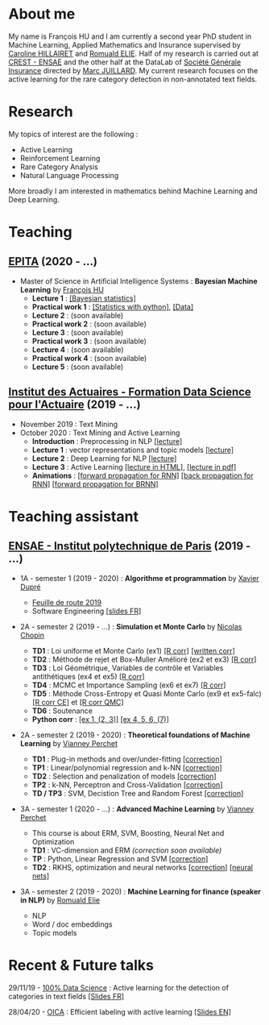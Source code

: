 # About me

My name is François HU and I am currently a second year PhD student in Machine Learning, Applied Mathematics and Insurance supervised by [Caroline HILLAIRET](https://sites.google.com/site/carolinehillairet/home) and [Romuald ELIE](https://perso.math.u-pem.fr/elie.romuald/elie.html). Half of my research is carried out at [CREST - ENSAE](http://crest.science/) and the other half at the DataLab of [Société Générale Insurance](https://www.assurances.societegenerale.com/fr/) directed by [Marc JUILLARD](https://www.researchgate.net/profile/Marc_Juillard). My current research focuses on the active learning for the rare category detection in non-annotated text fields.

# Research

My topics of interest are the following :
- Active Learning
- Reinforcement Learning
- Rare Category Analysis
- Natural Language Processing

More broadly I am interested in mathematics behind Machine Learning and Deep Learning.

# Teaching

## [EPITA](https://www.epita.fr/) (2020 - ...) 

- Master of Science in Artificial Intelligence Systems : **Bayesian Machine Learning** by [François HU](https://curiousml.github.io/)
  - **Lecture 1** : [[Bayesian statistics]](teaching/epita-BML/bayes_1_intro.pdf) 
  - **Practical work 1** : [[Statistics with python]](teaching/epita-BML/bayes_intro_statistics.ipynb), [[Data]](teaching/epita-BML/defra_consumption.csv)
  - **Lecture 2** : (soon available)
  - **Practical work 2** : (soon available)
  - **Lecture 3** : (soon available)
  - **Practical work 3** : (soon available)
  - **Lecture 4** : (soon available)
  - **Practical work 4** : (soon available)
  - **Lecture 5** : (soon available)

## [Institut des Actuaires - Formation Data Science pour l'Actuaire](https://www.institutdesactuaires.com/article/dsa-1123) (2019 - ...)
- November 2019 : Text Mining
- October 2020 : Text Mining and Active Learning
  - **Introduction** : Preprocessing in NLP [[lecture]](teaching/DSA/introduction.pdf)
  - **Lecture 1** : vector representations and topic models [[lecture]](teaching/DSA/lecture1.pdf)
  - **Lecture 2** : Deep Learning for NLP [[lecture]](teaching/DSA/lecture2.pdf)
  - **Lecture 3** : Active Learning [[lecture in HTML]](teaching/DSA/Annotations.html), [[lecture in pdf]](teaching/DSA/lecture3.pdf)
  - **Animations** : [[forward propagation for RNN]](teaching/DSA/RNNforward.html) [[back propagation for RNN]](teaching/DSA/RNNbackprop.html) [[forward propagation for BRNN]](teaching/DSA/BRNNforward.html)

# Teaching assistant

## [ENSAE - Institut polytechnique de Paris](https://www.ensae.fr/) (2019 - ...)

- 1A - semester 1 (2019 - 2020) : **Algorithme et programmation** by [Xavier Dupré](http://www.xavierdupre.fr/)
  - [Feuille de route 2019](http://www.xavierdupre.fr/app/ensae_teaching_cs/helpsphinx3/questions/route_1A_2019.html#l-feuille-de-route-2019-1a)
  - Software Engineering [[slides FR]](teaching/1A-info/genie_logiciel_slides.html)

- 2A - semester 2 (2019 - ...) : **Simulation et Monte Carlo** by [Nicolas Chopin](https://sites.google.com/site/nicolaschopinstatistician/)
  - **TD1** : Loi uniforme et Monte Carlo (ex1) [[R corr]](teaching/2A-monte-carlo/TD1_corr.R) [[written corr]](teaching/2A-monte-carlo/TD1_MC.pdf) 
  - **TD2** : Méthode de rejet et Box-Muller Amélioré (ex2 et ex3) [[R corr]](teaching/2A-monte-carlo/TD2_code_corr.html)
  - **TD3** : Loi Géométrique, Variables de contrôle et Variables antithétiques (ex4 et ex5) [[R corr]](teaching/2A-monte-carlo/TD3_code_corr.html) 
  - **TD4** : MCMC et Importance Sampling (ex6 et ex7) [[R corr]](teaching/2A-monte-carlo/TD4_code_corr.html)
  - **TD5** : Méthode Cross-Entropy et Quasi Monte Carlo (ex9 et ex5-falc) [[R corr CE]](teaching/2A-monte-carlo/TD5_code_corr.html) et [[R corr QMC]](teaching/2A-monte-carlo/quasi_monte_carlo.Rmd)
  - **TD6** : Soutenance
  - **Python corr** : [[ex 1, (2, 3)]](teaching/2A-monte-carlo/TD1_MC.html) [[ex 4, 5, 6, (7)]](teaching/2A-monte-carlo/TD2_MC.html)
  
  
- 2A - semester 2 (2019 - 2020) : **Theoretical foundations of Machine Learning** by [Vianney Perchet](https://sites.google.com/site/vianneyperchet/)
  - **TD1** : Plug-in methods and over/under-fitting [[correction]](teaching/2A-machine-learning/TD1_Intro_ML_Corrig_.pdf)
  - **TP1** : Linear/polynomial regression and k-NN [[correction]](teaching/2A-machine-learning/TD1_TP1_corr.html)
  - **TD2** : Selection and penalization of models [[correction]](teaching/2A-machine-learning/correction_TD2.pdf)
  - **TP2** : k-NN, Perceptron and Cross-Validation [[correction]](teaching/2A-machine-learning/TP2_corr.html)
  - **TD / TP3** : SVM, Decistion Tree and Random Forest [[correction]](teaching/2A-machine-learning/TP3_corr.html)


- 3A - semester 1 (2020 - ...) : **Advanced Machine Learning** by [Vianney Perchet](https://sites.google.com/site/vianneyperchet/)
  - This course is about ERM, SVM, Boosting, Neural Net and Optimization
  - **TD1** : VC-dimension and ERM *(correction soon available)*
  - **TP** : Python, Linear Regression and SVM [[correction]](teaching/3A-advanced-machine-learning/tp_advanced_machine_learning.html)
  - **TD2** : RKHS, optimization and neural networks [[correction]](teaching/3A-advanced-machine-learning/aml_td2_raw_correction.pdf) [[neural nets]](teaching/3A-advanced-machine-learning/aml_neural_nets.html)

- 3A - semester 2 (2019 - 2020) : **Machine Learning for finance (speaker in NLP)** by [Romuald Elie](https://perso.math.u-pem.fr/elie.romuald/elie.html)
  - NLP
  - Word / doc embeddings
  - Topic models



# Recent & Future talks

29/11/19 - [100% Data Science](https://www.institutdesactuaires.com/se-documenter/supports-des-presentations/100-data-science-128) : Active learning for the detection of categories in text fields [[Slides FR]](talks/100DS.pdf)

28/04/20 - [OICA](https://oica.univ-lyon1.fr/) : Efficient labeling with active learning [[Slides EN]](talks/HU_OICA_slides.pdf)

